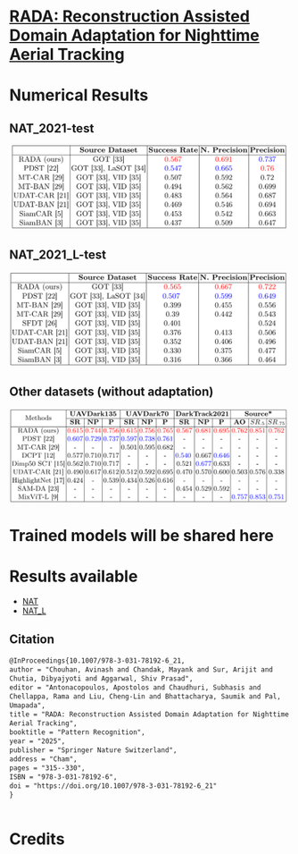 # [RADA: Reconstruction Assisted Domain Adaptation for Nighttime Aerial Tracking](https://link.springer.com/chapter/10.1007/978-3-031-78192-6_21)





# Numerical Results
## NAT_2021-test
<img src="table/tab1.png" width="500"/>

## NAT_2021_L-test
<img src="table/tab2.png" width="500"/>

## Other datasets (without adaptation)
<img src="table/tab3.png" width="500"/>

# Trained models will be shared here 

# Results available
- [NAT](https://github.com/chouhan-avinash/RADA/blob/main/results/NAT.zip)
- [NAT_L](https://github.com/chouhan-avinash/RADA/blob/main/results/NAT_L.zip)

## Citation

```
@InProceedings{10.1007/978-3-031-78192-6_21,
author = "Chouhan, Avinash and Chandak, Mayank and Sur, Arijit and Chutia, Dibyajyoti and Aggarwal, Shiv Prasad",
editor = "Antonacopoulos, Apostolos and Chaudhuri, Subhasis and Chellappa, Rama and Liu, Cheng-Lin and Bhattacharya, Saumik and Pal, Umapada",
title = "RADA: Reconstruction Assisted Domain Adaptation for Nighttime Aerial Tracking",
booktitle = "Pattern Recognition",
year = "2025",
publisher = "Springer Nature Switzerland",
address = "Cham",
pages = "315--330",
ISBN = "978-3-031-78192-6",
doi = "https://doi.org/10.1007/978-3-031-78192-6_21"
}


```
# Credits
